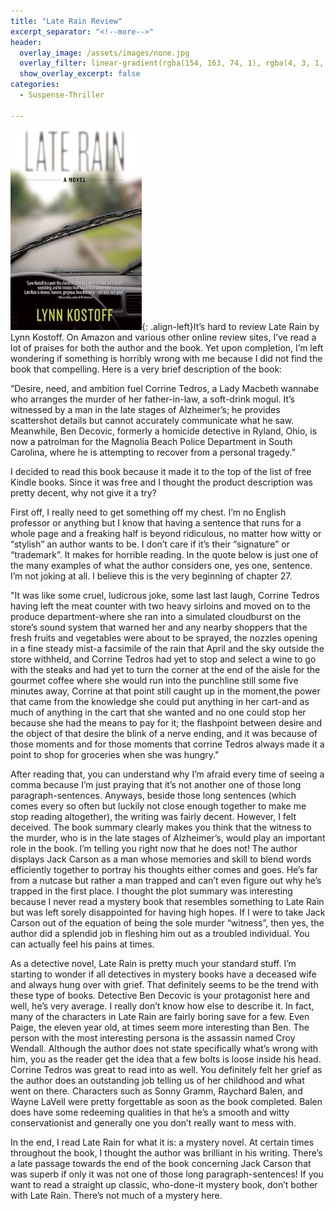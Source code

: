 ```yaml
---
title: "Late Rain Review"
excerpt_separator: "<!--more-->"
header:
  overlay_image: /assets/images/none.jpg
  overlay_filter: linear-gradient(rgba(154, 163, 74, 1), rgba(4, 3, 1, 1))
  show_overlay_excerpt: false
categories:
  - Suspense-Thriller

---
```

![late-rain-cover](/assets/images/late-rain.jpg){: .align-left}It’s hard to review Late Rain by Lynn Kostoff. On Amazon and various other online review sites, I’ve read a lot of praises for both the author and the book. Yet upon completion, I’m left wondering if something is horribly wrong with me because I did not find the book that compelling. Here is a very brief description of the book:

“Desire, need, and ambition fuel Corrine Tedros, a Lady Macbeth wannabe who arranges the murder of her father-in-law, a soft-drink mogul. It’s witnessed by a man in the late stages of Alzheimer’s; he provides scattershot details but cannot accurately communicate what he saw. Meanwhile, Ben Decovic, formerly a homicide detective in Ryland, Ohio, is now a patrolman for the Magnolia Beach Police Department in South Carolina, where he is attempting to recover from a personal tragedy.”

I decided to read this book because it made it to the top of the list of free Kindle books. Since it was free and I thought the product description was pretty decent, why not give it a try?

First off, I really need to get something off my chest. I’m no English professor or anything but I know that having a sentence that runs for a whole page and a freaking half is beyond ridiculous, no matter how witty or “stylish” an author wants to be. I don’t care if it’s their “signature” or “trademark”. It makes for horrible reading. In the quote below is just one of the many examples of what the author considers one, yes one, sentence. I’m not joking at all. I believe this is the very beginning of chapter 27.

"It was like some cruel, ludicrous joke, some last last laugh, Corrine Tedros having left the meat counter with two heavy sirloins and moved on to the produce department-where she ran into a simulated cloudburst on the store’s sound system that warned her and any nearby shoppers that the fresh fruits and vegetables were about to be sprayed, the nozzles opening in a fine steady mist-a facsimile of the rain that April and the sky outside the store withheld, and Corrine Tedros had yet to stop and select a wine to go with the steaks and had yet to turn the corner at the end of the aisle for the gourmet coffee where she would run into the punchline still some five minutes away, Corrine at that point still caught up in the moment,the power that came from the knowledge she could put anything in her cart-and as much of anything in the cart that she wanted and no one could stop her because she had the means to pay for it; the flashpoint between desire and the object of that desire the blink of a nerve ending, and it was because of those moments and for those moments that corrine Tedros always made it a point to shop for groceries when she was hungry."

After reading that, you can understand why I’m afraid every time of seeing a comma because I’m just praying that it’s not another one of those long paragraph-sentences. Anyways, beside those long sentences (which comes every so often but luckily not close enough together to make me stop reading altogether), the writing was fairly decent. However, I felt deceived. The book summary clearly makes you think that the witness to the murder, who is in the late stages of Alzheimer’s, would play an important role in the book. I’m telling you right now that he does not! The author displays Jack Carson as a man whose memories and skill to blend words efficiently together to portray his thoughts either comes and goes. He’s far from a nutcase but rather a man trapped and can’t even figure out why he’s trapped in the first place. I thought the plot summary was interesting because I never read a mystery book that resembles something to Late Rain but was left sorely disappointed for having high hopes. If I were to take Jack Carson out of the equation of being the sole murder “witness”, then yes, the author did a splendid job in fleshing him out as a troubled individual. You can actually feel his pains at times.

As a detective novel, Late Rain is pretty much your standard stuff. I’m starting to wonder if all detectives in mystery books have a deceased wife and always hung over with grief. That definitely seems to be the trend with these type of books. Detective Ben Decovic is your protagonist here and well, he’s very average. I really don’t know how else to describe it. In fact, many of the characters in Late Rain are fairly boring save for a few. Even Paige, the eleven year old, at times seem more interesting than Ben. The person with the most interesting persona is the assassin named Croy Wendall. Although the author does not state specifically what’s wrong with him, you as the reader get the idea that a few bolts is loose inside his head. Corrine Tedros was great to read into as well. You definitely felt her grief as the author does an outstanding job telling us of her childhood and what went on there. Characters such as Sonny Gramm, Raychard Balen, and Wayne LaVell were pretty forgettable as soon as the book completed. Balen does have some redeeming qualities in that he’s a smooth and witty conservationist and generally one you don’t really want to mess with.

In the end, I read Late Rain for what it is: a mystery novel. At certain times throughout the book, I thought the author was brilliant in his writing. There’s a late passage towards the end of the book concerning Jack Carson that was superb if only it was not one of those long paragraph-sentences! If you want to read a straight up classic, who-done-it mystery book, don’t bother with Late Rain. There’s not much of a mystery here.